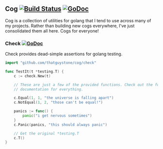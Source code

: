 ## Cog [![Build Status](https://travis-ci.org/thatguystone/cog.svg)](https://travis-ci.org/thatguystone/cog) [![GoDoc](https://godoc.org/github.com/thatguystone/cog?status.svg)](https://godoc.org/github.com/thatguystone/cog)

Cog is a collection of utilities for golang that I tend to use across many of my projects. Rather than building new cogs everywhere, I've just consolidated them all here. Cogs for everyone!

### Check [![GoDoc](https://godoc.org/github.com/thatguystone/cog/check?status.svg)](https://godoc.org/github.com/thatguystone/cog/check)

Check provides dead-simple assertions for golang testing.

```go
import "github.com/thatguystone/cog/check"

func TestIt(t *testing.T) {
	c := check.New(t)

	// These are just a few of the provided functions. Check out the full
	// documentation for everything.

	c.Equal(1, 1, "the universe is falling apart")
	c.NotEqual(1, 2, "those can't be equal!")

	panics := func() {
		panic("i get nervous sometimes")
	}
	c.Panic(panics, "this should always panic")

	// Get the original *testing.T
	c.T()
}
```
